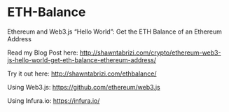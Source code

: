 # ETH-Balance
Ethereum and Web3.js “Hello World”: Get the ETH Balance of an Ethereum Address

Read my Blog Post here: http://shawntabrizi.com/crypto/ethereum-web3-js-hello-world-get-eth-balance-ethereum-address/

Try it out here: http://shawntabrizi.com/ethbalance/

Using Web3.js: https://github.com/ethereum/web3.js

Using Infura.io: https://infura.io/
